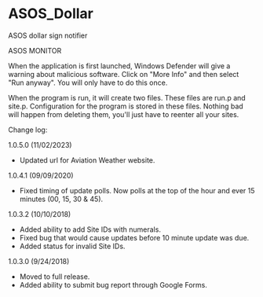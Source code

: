 # ASOS_Dollar
ASOS dollar sign notifier

$$$$$$$$$$$$$$$$$$
$$ ASOS MONITOR $$
$$$$$$$$$$$$$$$$$$

When the application is first launched, Windows Defender will give a warning about malicious software. Click on "More Info" and then select "Run anyway". You will only have to do this once.

When the program is run, it will create two files. These files are run.p and site.p. Configuration for the program is stored in these files. Nothing bad will happen from deleting them, you'll just have to reenter all your sites.

Change log:

1.0.5.0 (11/02/2023)
- Updated url for Aviation Weather website.

1.0.4.1 (09/09/2020)
- Fixed timing of update polls. Now polls at the top of the hour and ever 15 minutes (00, 15, 30 & 45).

1.0.3.2 (10/10/2018)
- Added ability to add Site IDs with numerals.
- Fixed bug that would cause updates before 10 minute update was due.
- Added status for invalid Site IDs.

1.0.3.0 (9/24/2018)
- Moved to full release.
- Added ability to submit bug report through Google Forms.
